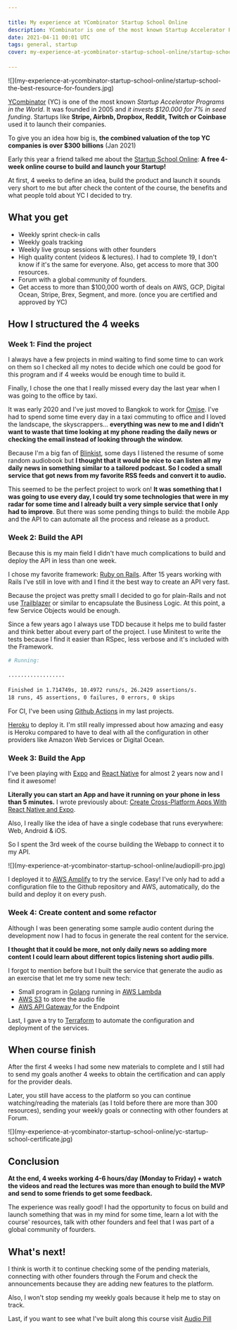 ```yaml
---

title: My experience at YCombinator Startup School Online
description: YCombinator is one of the most known Startup Accelerator Programs in the Worldand Startups like Stripe, Airbnb, Dropbox, Reddit, Twitch or Coinbase used it to launch their companies.
date: 2021-04-11 00:01 UTC
tags: general, startup
cover: my-experience-at-ycombinator-startup-school-online/startup-school-the-best-resource-for-founders.jpg

---
```


<div class="content-image" markdown="1">
  ![](my-experience-at-ycombinator-startup-school-online/startup-school-the-best-resource-for-founders.jpg)
</div>

[YCombinator](https://www.ycombinator.com/) (YC) is one of the most known *Startup Accelerator Programs in the World*. It was founded in 2005 and *it invests $120.000 for 7% in seed funding*. Startups like **Stripe, Airbnb, Dropbox, Reddit, Twitch or Coinbase** used it to launch their companies.

To give you an idea how big is, **the combined valuation of the top YC companies is over $300 billions** (Jan 2021)

Early this year a friend talked me about the [Startup School Online](http://startupschool.com/): **A free 4-week online course to build and launch your Startup!**

At first, 4 weeks to define an idea, build the product and launch it sounds very short to me but after check the content of the course, the benefits and what people told about YC I decided to try.

## What you get

* Weekly sprint check-in calls
* Weekly goals tracking
* Weekly live group sessions with other founders
* High quality content (videos & lectures). I had to complete 19, I don't know if it's the same for everyone. Also, get access to more that 300 resources.
* Forum with a global community of founders.
* Get access to more than $100,000 worth of deals on AWS, GCP, Digital Ocean, Stripe, Brex, Segment, and more. (once you are certified and approved by YC)

## How I structured the 4 weeks

### Week 1: Find the project

I always have a few projects in mind waiting to find some time to can work on them so I checked all my notes to decide which one could be good for this program and if 4 weeks would be enough time to build it.

Finally, I chose the one that I really missed every day the last year when I was going to the office by taxi.

It was early 2020 and I've just moved to Bangkok to work for [Omise](https://www.omise.co/). I've had to spend some time every day in a taxi commuting to office and I loved the landscape, the skyscrappers... **everything was new to me and I didn't want to waste that time looking at my phone reading the daily news or checking the email instead of looking through the window.**

Because I'm a big fan of [Blinkist](https://www.blinkist.com/), some days I listened the resume of some random audiobook but **I thought that it would be nice to can listen all my daily news in something similar to a tailored podcast. So I coded a small service that got news from my favorite RSS feeds and convert it to audio.**

This seemed to be the perfect project to work on! **It was something that I was going to use every day, I could try some technologies that were in my radar for some time and I already built a very simple service that I only had to improve**. But there was some pending things to build: the mobile App and the API to can automate all the process and release as a product.

### Week 2: Build the API

Because this is my main field I didn't have much complications to build and deploy the API in less than one week.

I chose my favorite framework: [Ruby on Rails](https://rubyonrails.org/). After 15 years working with Rails I've still in love with and I find it the best way to create an API very fast.

Because the project was pretty small I decided to go for plain-Rails and not use [Trailblazer](https://trailblazer.to/) or similar to encapsulate the Business Logic. At this point, a few Service Objects would be enough.

Since a few years ago I always use TDD because it helps me to build faster and think better about every part of the project. I use Minitest to write the tests because I find it easier than RSpec, less verbose and it's included with the Framework.

~~~bash
# Running:

..................

Finished in 1.714749s, 10.4972 runs/s, 26.2429 assertions/s.
18 runs, 45 assertions, 0 failures, 0 errors, 0 skips
~~~

For CI, I've been using [Github Actions](https://github.com/features/actions) in my last projects.

[Heroku](https://www.heroku.com/) to deploy it. I'm still really impressed about how amazing and easy is Heroku compared to have to deal with all the configuration in other providers like Amazon Web Services or Digital Ocean.

### Week 3: Build the App

I've been playing with [Expo](https://expo.io/) and [React Native](https://reactnative.dev/) for almost 2 years now and I find it awesome!

**Literally you can start an App and have it running on your phone in less than 5 minutes.** I wrote previously about: [Create Cross-Platform Apps With React Native and Expo](/create-cross-platform-apps-with-react-native-and-expo.html).

Also, I really like the idea of have a single codebase that runs everywhere: Web, Android & iOS.

So I spent the 3rd week of the course building the Webapp to connect it to my API.

<div class="content-image" markdown="1">
  ![](my-experience-at-ycombinator-startup-school-online/audiopill-pro.jpg)
</div>

I deployed it to [AWS Amplify](https://aws.amazon.com/amplify/) to try the service. Easy! I've only had to add a configuration file to the Github repository and AWS, automatically, do the build and deploy it on every push.

### Week 4: Create content and some refactor

Although I was been generating some sample audio content during the development now I had to focus in generate the real content for the service.

**I thought that it could be more, not only daily news so adding more content I could learn about different topics listening short audio pills**.

I forgot to mention before but I built the service that generate the audio as an exercise that let me try some new tech:

* Small program in [Golang](https://golang.org/) running in [AWS Lambda](https://aws.amazon.com/lambda/)
* [AWS S3](https://aws.amazon.com/s3/) to store the audio file
* [AWS API Gateway ](https://aws.amazon.com/api-gateway/) for the Endpoint

Last, I gave a try to [Terraform](https://www.terraform.io/) to automate the configuration and deployment of the services.

## When course finish

After the first 4 weeks I had some new materials to complete and I still had to send my goals another 4 weeks to obtain the certification and can apply for the provider deals.

Later, you still have access to the platform so you can continue watching/reading the materials (as I told before there are more than 300 resources), sending your weekly goals or connecting with other founders at Forum.

<div class="content-image-border" markdown="1">
  ![](my-experience-at-ycombinator-startup-school-online/yc-startup-school-certificate.jpg)
</div>

## Conclusion

**At the end, 4 weeks working 4-6 hours/day (Monday to Friday) + watch the videos and read the lectures was more than enough to build the MVP and send to some friends to get some feedback.**

The experience was really good! I had the opportunity to focus on build and launch something that was in my mind for some time, learn a lot with the course' resources, talk with other founders and feel that I was part of a global community of fourders.

## What's next!

I think is worth it to continue checking some of the pending materials, connecting with other founders through the Forum and check the announcements because they are adding new features to the platform.

Also, I won't stop sending my weekly goals because it help me to stay on track.

Last, if you want to see what I've built along this course visit [Audio Pill](https://audiopill.pro)
